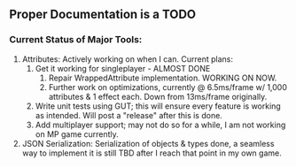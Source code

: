 ## Proper Documentation is a TODO

### Current Status of Major Tools:
1. Attributes: Actively working on when I can. Current plans:
	1. Get it working for singleplayer - ALMOST DONE
		1. Repair WrappedAttribute implementation. WORKING ON NOW.
		2. Further work on optimizations, currently @ 6.5ms/frame w/ 1,000 attributes & 1 effect each. Down from 13ms/frame originally.
	2. Write unit tests using GUT; this will ensure every feature is working as intended. Will post a "release" after this is done.
	3. Add multiplayer support; may not do so for a while, I am not working on MP game currently.
2. JSON Serialization: Serialization of objects & types done, a seamless way to implement it is still TBD after I reach that point in my own game.
